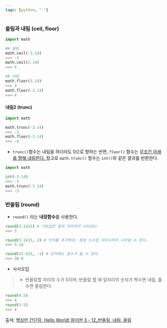 ```yaml
---
tags: [python, "-"]
---
```


### 올림과 내림 (ceil, floor)
```python
import math

## 올림
math.ceil(-3.14)
>>> -3
math.ceil(3.14)
>>> 4

## 내림
math.floor(3.14)
>>> 3
math.floor(-3.14)
>>>-4

```

#### 내림2 (trunc)
```python
import math

math.trunc(-3.14)
>>> -3
math.floor(-3.14)
>>> -4
```

- `trunc()`함수는 내림을 하더라도 0으로 향하는 반면, `floor()` 함수는 <u>무조건 아래를 향해 내림한다. </u> 참고로 `math.trunc()` 함수는 `int()`와 같은 결과를 반환한다.

```python
import math

int(-3.14)
>>> -3
math.trunc(-3.14)
>>> -3
```


### 반올림 (round)
- `round()` 라는 **내장함수**를 사용한다. 
```python
round(3.1415) # 기본값은 일의 자리까지 나타낸다
>>> 3

round(3.1415, 2) # 인자를 추가하여, 특정 소수점 자리수까지 나타낼 수 있다. 
>>> 3.14

round(31.415, -1) # 인자에는 음수가 올 수 있다. 
>>> 30.0
```

- 사사오입
>	- 반올림할 자리의 수가 5이며, 반올림 할 때 앞자리의 숫자가 짝수면 내림, 홀수면 올림한다. 
```python
round(4.5)
>>> 4
round(3.5)
>>> 4
```


출처:  [핵심만 간단히, Hello World! 파이썬 3 - 12_반올림, 내림, 올림](https://wikidocs.net/21113)